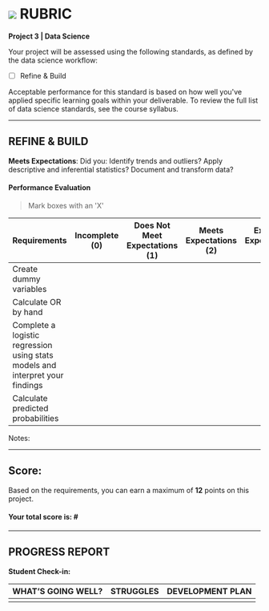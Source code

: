 # ![](https://ga-dash.s3.amazonaws.com/production/assets/logo-9f88ae6c9c3871690e33280fcf557f33.png) RUBRIC
**Project 3 | Data Science** 	 						

Your project will be assessed using the following standards, as defined by the data science workflow:
- [ ] Refine & Build

Acceptable performance for this standard is based on how well you've applied specific learning goals within your deliverable. To review the full list of data science standards, see the course syllabus.

---

## REFINE & BUILD
**Meets Expectations**: Did you: Identify trends and outliers? Apply descriptive and inferential statistics? Document and transform data?

#### Performance Evaluation
> Mark boxes with an 'X'

| Requirements | Incomplete (0) | Does Not Meet Expectations (1) | Meets Expectations (2) | Exceeds Expectations (3) |
|---|---|---|---|---|
| Create dummy variables | | | | |
| Calculate OR by hand | | | | |
| Complete a logistic regression using stats models and interpret your findings | | | | |
| Calculate predicted probabilities | | | | |

Notes:


---

## Score:
Based on the requirements, you can earn a maximum of  **12**  points on this project. 

#### Your total score is: **#**


---

## PROGRESS REPORT
**Student Check-in:**

|WHAT’S GOING WELL?|STRUGGLES|DEVELOPMENT PLAN|
|---|---|---|
| | | |

